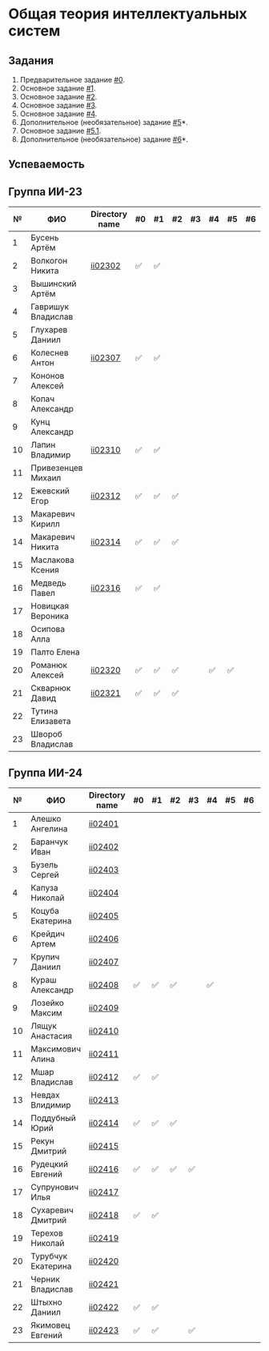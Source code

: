 # Общая теория интеллектуальных систем

## Задания

1. Предварительное задание [#0](./tasks/task_00/readme.md).
2. Основное задание [#1](./tasks/task_01/readme.md).
3. Основное задание [#2](./tasks/task_02/readme.md).
4. Основное задание [#3](./tasks/task_03/readme.md).
5. Основное задание [#4](./tasks/task_04/readme.md).
6. Дополнительное (необязательное) задание [#5](./tasks/task_05/readme.md)\*.
7. Основное задание [#5.1](https://github.com/brstu/OTIS-2023/issues/72).
8. Дополнительное (необязательное) задание [#6](./tasks/task_06/readme.md)\*.

## Успеваемость

## Группа ИИ-23

| №   | ФИО                | Directory name           | #0  | #1  | #2  | #3  | #4  | #5  | #6  | #7  | Рейтинг |
| --- | ------------------ | ------------------------ | --- | --- | --- | --- | --- | --- | --- | --- | ------- |
| 1   | Бусень Артём       |                          |     |     |     |     |     |     |     |     | 6       |
| 2   | Волкогон Никита    | [ii02302](trunk/ii02302) | ✅  | ✅  |     |     |     |     |     |     | 8       |
| 3   | Вышинский Артём    |                          |     |     |     |     |     |     |     |     | 6       |
| 4   | Гавришук Владислав |                          |     |     |     |     |     |     |     |     | 6       |
| 5   | Глухарев Даниил    |                          |     |     |     |     |     |     |     |     | 6       |
| 6   | Колеснев Антон     | [ii02307](trunk/ii02307) | ✅  | ✅  |     |     |     |     |     |     | 8       |
| 7   | Кононов Алексей    |                          |     |     |     |     |     |     |     |     | 6       |
| 8   | Копач Александр    |                          |     |     |     |     |     |     |     |     | 6       |
| 9   | Кунц Александр     |                          |     |     |     |     |     |     |     |     | 6       |
| 10  | Лапин Владимир     | [ii02310](trunk/ii02310) | ✅  | ✅  |     |     |     |     |     |     | 8       |
| 11  | Привезенцев Михаил |                          |     |     |     |     |     |     |     |     | 6       |
| 12  | Ежевский Егор      | [ii02312](trunk/ii02312) | ✅  | ✅  | ✅  |     |     |     |     |     | 8       |
| 13  | Макаревич Кирилл   |                          |     |     |     |     |     |     |     |     | 6       |
| 14  | Макаревич Никита   | [ii02314](trunk/ii02314) | ✅  | ✅  | ✅  |     |     |     |     |     | 8       |
| 15  | Маслакова Ксения   |                          |     |     |     |     |     |     |     |     | 6       |
| 16  | Медведь Павел      | [ii02316](trunk/ii02316) | ✅  | ✅  |     |     |     |     |     |     | 8       |
| 17  | Новицкая Вероника  |                          |     |     |     |     |     |     |     |     | 6       |
| 18  | Осипова Алла       |                          |     |     |     |     |     |     |     |     | 6       |
| 19  | Палто Елена        |                          |     |     |     |     |     |     |     |     | 6       |
| 20  | Романюк Алексей    | [ii02320](trunk/ii02320) | ✅  | ✅  | ✅  |     | ✅  | ✅  |     |     | 9       |
| 21  | Скварнюк Давид     | [ii02321](trunk/ii02321) | ✅  | ✅  | ✅  |     |     |     |     |     | 8       |
| 22  | Тутина Елизавета   |                          |     |     |     |     |     |     |     |     | 6       |
| 23  | Швороб Владислав   |                          |     |     |     |     |     |     |     |     | 6       |

## Группа ИИ-24

| №   | ФИО                | Directory name           | #0  | #1  | #2  | #3  | #4  | #5  | #6  | #7  | Рейтинг |
| --- | ------------------ | ------------------------ | --- | --- | --- | --- | --- | --- | --- | --- | ------- |
| 1   | Алешко Ангелина    | [ii02401](trunk/ii02401) |     |     |     |     |     |     |     |     | 6       |
| 2   | Баранчук Иван      | [ii02402](trunk/ii02402) |     |     |     |     |     |     |     |     | 6       |
| 3   | Бузель Сергей      | [ii02403](trunk/ii02403) |     |     |     |     |     |     |     |     | 6       |
| 4   | Капуза Николай     | [ii02404](trunk/ii02404) |     |     |     |     |     |     |     |     | 6       |
| 5   | Коцуба Екатерина   | [ii02405](trunk/ii02405) |     |     |     |     |     |     |     |     | 6       |
| 6   | Крейдич Артем      | [ii02406](trunk/ii02406) |     |     |     |     |     |     |     |     | 6       |
| 7   | Крупич Даниил      | [ii02407](trunk/ii02407) |     |     |     |     |     |     |     |     | 6       |
| 8   | Кураш Александр    | [ii02408](trunk/ii02408) | ✅  | ✅  | ✅  |     | ✅  |     |     |     | 9       |
| 9   | Лозейко Максим     | [ii02409](trunk/ii02409) |     |     |     |     |     |     |     |     | 6       |
| 10  | Лящук Анастасия    | [ii02410](trunk/ii02410) |     |     |     |     |     |     |     |     | 6       |
| 11  | Максимович Алина   | [ii02411](trunk/ii02411) |     |     |     |     |     |     |     |     | 6       |
| 12  | Мшар Владислав     | [ii02412](trunk/ii02412) | ✅  | ✅  |     |     |     |     |     |     | 6       |
| 13  | Невдах Влидимир    | [ii02413](trunk/ii02413) |     |     |     |     |     |     |     |     | 6       |
| 14  | Поддубный Юрий     | [ii02414](trunk/ii02414) | ✅  | ✅  | ✅  |     |     |     |     |     | 8       |
| 15  | Рекун Дмитрий      | [ii02415](trunk/ii02415) |     |     |     |     |     |     |     |     | 6       |
| 16  | Рудецкий Евгений   | [ii02416](trunk/ii02416) | ✅  | ✅  | ✅  | ✅  |     |     |     |     | 7       |
| 17  | Супрунович Илья    | [ii02417](trunk/ii02417) |     |     |     |     |     |     |     |     | 6       |
| 18  | Сухаревич Дмитрий  | [ii02418](trunk/ii02418) | ✅  | ✅  |     |     |     |     |     |     | 8       |
| 19  | Терехов Николай    | [ii02419](trunk/ii02419) |     |     |     |     |     |     |     |     | 6       |
| 20  | Турубчук Екатерина | [ii02420](trunk/ii02420) |     |     |     |     |     |     |     |     | 6       |
| 21  | Черник Владислав   | [ii02421](trunk/ii02421) |     |     |     |     |     |     |     |     | 6       |
| 22  | Штыхно Даниил      | [ii02422](trunk/ii02422) | ✅  | ✅  |     |     |     |     |     |     | 6       |
| 23  | Якимовец Евгений   | [ii02423](trunk/ii02423) | ✅  | ✅  |     | ✅ |     |     |     |     | 6       |
